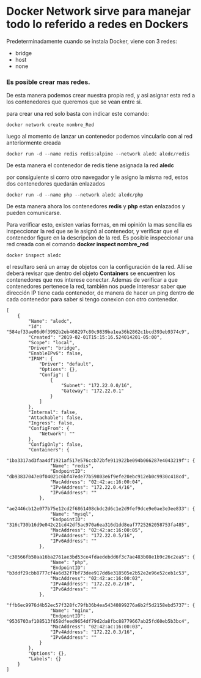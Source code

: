 # Docker Network sirve para manejar todo lo referido a redes en Dockers

Predeterminadamente cuando se instala Docker, viene con 3 redes:  
- bridge  
- host  
- none  

### Es posible crear mas redes.

De esta manera podemos crear nuestra propia red, y asi asignar esta red a los contenedores que queremos que se vean entre si.

para crear una red solo basta con indicar este comando:

```
docker network create nombre_Red
```

luego al momento de lanzar un contenedor podemos vincularlo con al red anteriormente creada

```
docker run -d --name redis redis:alpine --network aledc aledc/redis
```

De esta manera el contenedor de redis tiene asignada la red __aledc__ 

por consiguiente si corro otro navegador y le asigno la misma red, estos dos contenedores quedarán enlazados

```
docker run -d --name php --network aledc aledc/php
```

De esta manera ahora los contenedores __redis__ y __php__  estan enlazados y pueden comunicarse.

Para verificar esto, existen varias formas, en mi opinión la mas sencilla es inspeccionar la red que se le asignó al contenedor, y verificar que el contenedor figure en la descripcion de la red.  Es posible inspeccionar una red creada con el comando __docker inspect nombre_red__

```
docker inspect aledc
```

el resultaro será un array de objetos con la configuración de la red. 
Allí se deberá revisar que dentro del objeto __Containers__ se encuentren los contenedores que nos interese conectar.
Ademas de verificar a que contenedores pertenece la red, también nos puede interesar saber que dirección IP tiene cada contenedor, de manera de hacer un ping dentro de cada contenedor para saber si tengo conexion con otro contenedor.

```
[
    {
        "Name": "aledc",
        "Id": "584ef33ae06d0f3992b2eb468297c80c9839ba1ea36b2862c1bcd393eb9374c9",
        "Created": "2019-02-01T15:15:16.524014201-05:00",
        "Scope": "local",
        "Driver": "bridge",
        "EnableIPv6": false,
        "IPAM": {
            "Driver": "default",
            "Options": {},
            "Config": [
                {
                    "Subnet": "172.22.0.0/16",
                    "Gateway": "172.22.0.1"
                }
            ]
        },
        "Internal": false,
        "Attachable": false,
        "Ingress": false,
        "ConfigFrom": {
            "Network": ""
        },
        "ConfigOnly": false,
        "Containers": {
            "1ba3317ad3faa4df1921af517e576ccb72bfe911922be094b066287e4043219f": {
                "Name": "redis",
                "EndpointID": "db93837047e0f04021c6bf47ede77b59803e6f9efe20ebc912eb0c9930c418cd",
                "MacAddress": "02:42:ac:16:00:04",
                "IPv4Address": "172.22.0.4/16",
                "IPv6Address": ""
            },
            "ae2446cb12e077b75e12cd2f6861408cbdc2d6c1e2d9fef9dce9e0ae3e3ee833": {
                "Name": "mysql",
                "EndpointID": "316c730b16d9e042c21cd42df5ac970a6ea316d1dd8eaf7725262058753fa485",
                "MacAddress": "02:42:ac:16:00:05",
                "IPv4Address": "172.22.0.5/16",
                "IPv6Address": ""
            },
            "c30566fb50aa16ba2761ae3bd53ce4fdaedebdd6f3c7ae483b08e1b9c26c2ea5": {
                "Name": "php",
                "EndpointID": "b3ddf29cbb8777cf4a6d32f7bf73dee917dd6e318505e2b52e2e96e52ceb1c53",
                "MacAddress": "02:42:ac:16:00:02",
                "IPv4Address": "172.22.0.2/16",
                "IPv6Address": ""
            },
            "ffb6ec9976d4b52ec57f328fc79fb36b4ea54340899276a6b2f5d2158ebd5737": {
                "Name": "nginx",
                "EndpointID": "9536703af108513f858dfeed9654df79d2da8fbc88779667ab25fd60eb5b3bc4",
                "MacAddress": "02:42:ac:16:00:03",
                "IPv4Address": "172.22.0.3/16",
                "IPv6Address": ""
            }
        },
        "Options": {},
        "Labels": {}
    }
]

```


